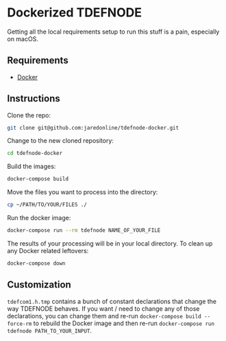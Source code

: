 # Dockerized TDEFNODE

Getting all the local requirements setup to run this stuff is a pain, especially on macOS.

## Requirements

- [Docker][1]

## Instructions

Clone the repo:

```sh
git clone git@github.com:jaredonline/tdefnode-docker.git
```

Change to the new cloned repository:

```sh
cd tdefnode-docker
```

Build the images:

```sh
docker-compose build
```

Move the files you want to process into the directory:

```sh
cp ~/PATH/TO/YOUR/FILES ./
```

Run the docker image:

```sh
docker-compose run --rm tdefnode NAME_OF_YOUR_FILE
```

The results of your processing will be in your local directory. To clean up any Docker related leftovers:

```sh
docker-compose down
```

## Customization

`tdefcom1.h.tmp` contains a bunch of constant declarations that change the way TDEFNODE behaves. If you want / need to change any of those declarations, you can change them and re-run `docker-compose build --force-rm` to rebuild the Docker image and then re-run `docker-compose run tdefnode PATH_TO_YOUR_INPUT`.

[1]: https://docs.docker.com/install/
